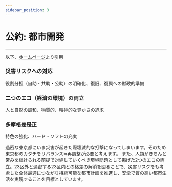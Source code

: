 ```yaml
---
sidebar_position: 3
---
```


# 公約: 都市開発
------------------

以下、[ホームページ](https://ishimaru-shinji.com/)より引用

### 災害リスクへの対応
役割分担（自助・共助・公助）の明確化、復旧、復興への財政的準備

### 二つのエコ（経済の環境）の両立
人と自然の調和、物質的、精神的な豊かさの追求

### 多摩格差是正
特色の強化、ハード・ソフトの充実

過密な東京都にいま災害が起きた際壊滅的な打撃になってしまいます。そのため東京都のカタチをリバランス≒再調整が必要と考えます。
また、人類がきちんと営みを続けられる前提で対処していくべき環境問題として掲げた2つのエコの両立。23区外と過密する23区内との格差の解消を図ることで、災害リスクをも考慮した全体最適につながり持続可能な都市計画を推進し、安全で質の高い都市生活を実現することを目標としています。